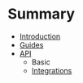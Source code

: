 # Summary

* [Introduction](README.md)
* [Guides](guidesmd.md)
* [API](api.md)
   * Basic
   * [Integrations](api/integrations.md)


